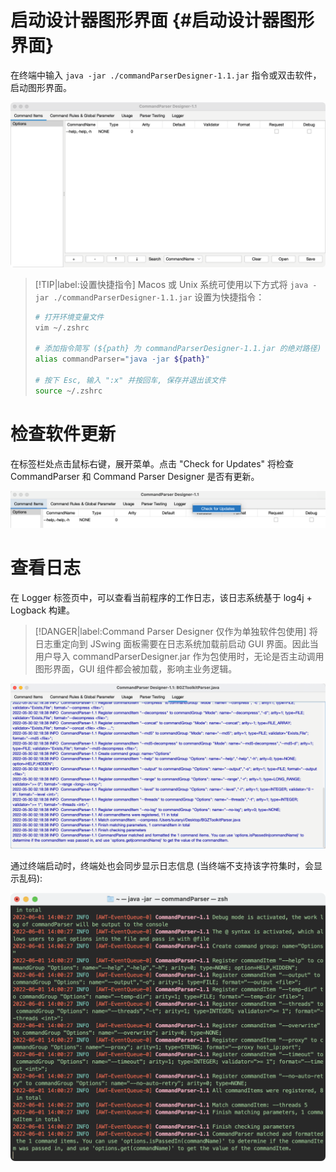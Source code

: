 # 启动设计器图形界面 {#启动设计器图形界面}

在终端中输入 `java -jar ./commandParserDesigner-1.1.jar` 指令或双击软件，启动图形界面。

![setup-setup](../../../image/setup-setup.png)

> [!TIP|label:设置快捷指令]
> Macos 或 Unix 系统可使用以下方式将 `java -jar ./commandParserDesigner-1.1.jar` 设置为快捷指令：
>
> ```bash
> # 打开环境变量文件
> vim ~/.zshrc
> 
> # 添加指令简写 (${path} 为 commandParserDesigner-1.1.jar 的绝对路径)
> alias commandParser="java -jar ${path}"
> 
> # 按下 Esc, 输入 ":x" 并按回车, 保存并退出该文件
> source ~/.zshrc
> ```

# 检查软件更新

在标签栏处点击鼠标右键，展开菜单。点击 "Check for Updates" 将检查 CommandParser 和 Command Parser Designer 是否有更新。

![setup-update](../../../image/setup-update.png)

# 查看日志

在 Logger 标签页中，可以查看当前程序的工作日志，该日志系统基于 log4j + Logback 构建。

> [!DANGER|label:Command Parser Designer 仅作为单独软件包使用]
> 将日志重定向到 JSwing 面板需要在日志系统加载前启动 GUI 界面。因此当用户导入 commandParserDesigner.jar 作为包使用时，无论是否主动调用图形界面，GUI 组件都会被加载，影响主业务逻辑。

![setup-logger](../../../image/setup-logger.png)

通过终端启动时，终端处也会同步显示日志信息 (当终端不支持该字符集时，会显示乱码):

![setup-console](../../../image/setup-console.png)